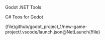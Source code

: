 Godot .NET Tools  

C# Toos for Godot  

{file}github/godot_project_1/new-game-project/.vscode/launch.json@NetLaunch{!file}
